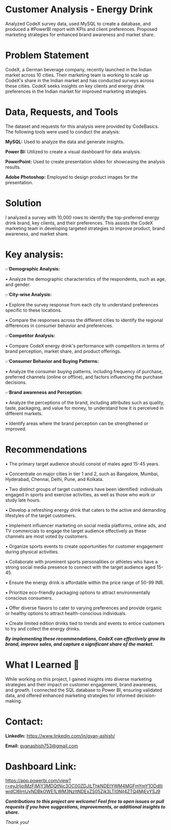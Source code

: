 # Customer Analysis - Energy Drink 
Analyzed CodeX survey data, used MySQL to create a database, and produced a #PowerBI report with KPIs and client preferences. Proposed marketing strategies for enhanced brand awareness and market share.

# Problem Statement
CodeX, a German beverage company, recently launched in the Indian market across 10 cities. Their marketing team is working to scale up CodeX's share in the Indian market and has conducted surveys across these cities.
CodeX seeks insights on key clients and energy drink preferences in the Indian market for improved marketing strategies.

# Data, Requests, and Tools
The dataset and requests for this analysis were provided by CodeBasics. The following tools were used to conduct the analysis:

**MySQL:** Used to analyze the data and generate insights.

**Power BI:** Utilized to create a visual dashboard for data analysis.

**PowerPoint:** Used to create presentation slides for showcasing the analysis results.

**Adobe Photoshop:** Employed to design product images for the presentation.

# Solution
I analyzed a survey with 10,000 rows to identify the top-preferred energy drink brand, key clients, and their preferences. This assists the CodeX marketing team in developing targeted strategies to improve product, brand awareness, and market share.

# Key analysis:
✅**Demographic Analysis:**

• Analyze the demographic characteristics of the respondents, such as age, and gender.

✅**City-wise Analysis:**

• Explore the survey response from each city to understand preferences specific to these locations.

• Compare the responses across the different cities to identify the regional differences in consumer behavior and preferences.

✅**Competitor Analysis:**

 • Compare CodeX energy drink's performance with competitors in terms of brand perception, market share, and product offerings.
 
✅**Consumer Behavior and Buying Patterns:**

• Analyze the consumer buying patterns, including frequency of purchase, preferred channels (online or offline), and factors influencing the purchase decisions.

✅**Brand awareness and Perception:**

• Analyze the perceptions of the brand, including attributes such as quality, taste, packaging, and value for money, to understand how it is perceived in different markets.

• Identify areas where the brand perception can be strengthened or improved.

# Recommendations
• The primary target audience should consist of males aged 15-45 years.

• Concentrate on major cities in tier 1 and 2, such as Bangalore, Mumbai, Hyderabad, Chennai, Delhi, Pune, and Kolkata.

• Two distinct groups of target customers have been identified: individuals engaged in sports and exercise activities, as well as those who work or study late hours.

• Develop a refreshing energy drink that caters to the active and demanding lifestyles of the target customers.

• Implement influencer marketing on social media platforms, online ads, and TV commercials to engage the target audience effectively as these channels are most voted by customers.

• Organize sports events to create opportunities for customer engagement during physical activities.

• Collaborate with prominent sports personalities or athletes who have a strong social media presence to connect with the target audience aged 15-45.

• Ensure the energy drink is affordable within the price range of 50-99 INR.

• Prioritize eco-friendly packaging options to attract environmentally conscious consumers.

• Offer diverse flavors to cater to varying preferences and provide organic or healthy options to attract health-conscious individuals.

• Create limited edition drinks tied to trends and events to entice customers to try and collect the energy drinks.

_**By implementing these recommendations, CodeX can effectively grow its brand, improve sales, and capture a significant share of the market.**_

# What I Learned 🌱

While working on this project, I gained insights into diverse marketing strategies and their impact on customer engagement, brand awareness, and growth. I connected the SQL database to Power BI, ensuring validated data, and offered enhanced marketing strategies for informed decision-making.

# Contact:

**LinkedIn:** https://www.linkedin.com/in/gyan-ashish/

**Email:** gyanashish753@gmail.com

# Dashboard Link:
https://app.powerbi.com/view?r=eyJrIjoiMzFjMjY3MDQtNjc3OC00ZDJiLThkNDEtYWM4MGFmYmY1ODdlIiwidCI6ImUxNDBkOWE1LWM3NzItNDExZS05Zjk3LTI0NjI4ZTQ4MjEyYSJ9

**_Contributions to this project are welcome! Feel free to open issues or pull requests if you have suggestions, improvements, or additional insights to share._**

_Thank you!_
